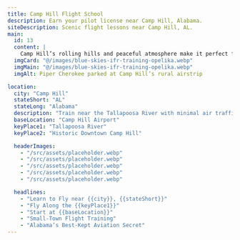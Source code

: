 ```yaml
---
title: Camp Hill Flight School
description: Earn your pilot license near Camp Hill, Alabama.
siteDescription: Scenic flight lessons near Camp Hill, AL.
main:
  id: 13
  content: |
    Camp Hill’s rolling hills and peaceful atmosphere make it perfect for mastering the basics of flight.
  imgCard: "@/images/blue-skies-ifr-training-opelika.webp"
  imgMain: "@/images/blue-skies-ifr-training-opelika.webp"
  imgAlt: Piper Cherokee parked at Camp Hill’s rural airstrip

location:
  city: "Camp Hill"
  stateShort: "AL"
  stateLong: "Alabama"
  description: "Train near the Tallapoosa River with minimal air traffic."
  baseLocation: "Camp Hill Airport"
  keyPlace1: "Tallapoosa River"
  keyPlace2: "Historic Downtown Camp Hill"

  headerImages:
    - "/src/assets/placeholder.webp"
    - "/src/assets/placeholder.webp"
    - "/src/assets/placeholder.webp"
    - "/src/assets/placeholder.webp"
    - "/src/assets/placeholder.webp"

  headlines:
    - "Learn to Fly near {{city}}, {{stateShort}}"
    - "Fly Along the {{keyPlace1}}"
    - "Start at {{baseLocation}}"
    - "Small-Town Flight Training"
    - "Alabama’s Best-Kept Aviation Secret"
---
```

